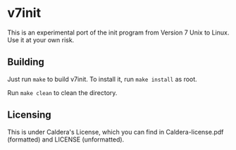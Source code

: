 v7init
===============

This is an experimental port of the init program from Version 7 Unix to Linux. 
Use it at your own risk.

## Building
Just run `make` to build v7init. To install it, run `make install` as root. 

Run `make clean` to clean the directory.

## Licensing
This is under Caldera's License, which you can find in Caldera-license.pdf (formatted) and LICENSE (unformatted).
